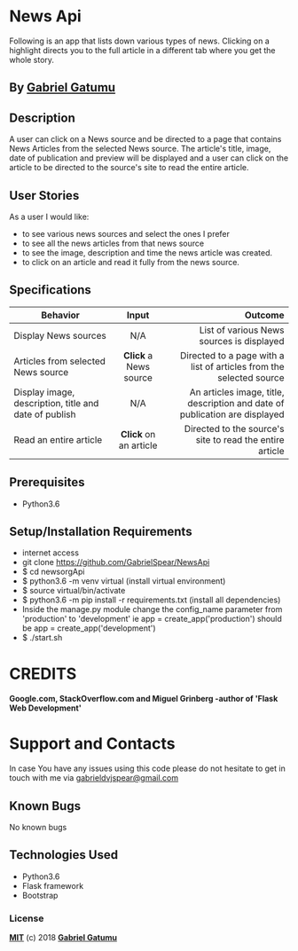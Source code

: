 # News Api

Following is an app that lists down various types of news. Clicking on a highlight directs you to the full article in a different tab where you get the whole story.

## By **[Gabriel Gatumu](https://github.com/gabrielspear)**

## Description
 A user can click on a News source and be directed to a page that contains News Articles from the selected News source. The article's title, image, date of publication and preview will be displayed and a user can click on the article to be directed to the source's site to read the entire article.

## User Stories
As a user I would like:
* to see various news sources and select the ones I prefer
* to see all the news articles from that news source
* to see the image, description and time the news article was created.
* to click on an article and read it fully from the news source.

## Specifications
| Behavior        | Input           | Outcome  |
| ------------- |:-------------:| -----:|
| Display News sources | N/A | List of various News sources is displayed |
| Articles from selected News source | **Click** a News source | Directed to a page with a list of articles from the selected source |
| Display image, description, title and date of publish | N/A | An articles image, title, description and date of publication are displayed |
| Read an entire article | **Click** on an article | Directed to the source's site to read the entire article |

## Prerequisites
* Python3.6


## Setup/Installation Requirements
* internet access
* git clone https://github.com/GabrielSpear/NewsApi
* $ cd newsorgApi
* $ python3.6 -m venv virtual (install virtual environment)
* $ source virtual/bin/activate
* $ python3.6 -m pip install -r requirements.txt (install all dependencies)
* Inside the manage.py module change the config_name parameter from 'production' to 'development' ie app = create_app('production') should be app = create_app('development')
* $ ./start.sh

# CREDITS

#### Google.com, StackOverflow.com and Miguel Grinberg -author of 'Flask Web Development'


# Support and Contacts

In case You have any issues using this code please do not hesitate to get in touch with me via gabrieldvjspear@gmail.com

## Known Bugs

No known bugs

## Technologies Used
- Python3.6
- Flask framework
- Bootstrap

### License

**[MIT](./LICENSE)** (c) 2018 **[Gabriel Gatumu](https://gabrielspear.github.io/my-portifolio/)**
